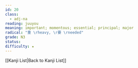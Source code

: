 ```yaml
---
id: 20
class:
  - adj-na
reading: juuyou
meaning: important; momentous; essential; principal; major
radical: "重 \rheavy, \r要 \rneeded"
grade: N3
status:
difficulty: ★
---
```

[[Kanji List|Back to Kanji List]]